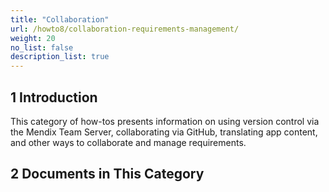 ```yaml
---
title: "Collaboration"
url: /howto8/collaboration-requirements-management/
weight: 20
no_list: false
description_list: true 
---
```


## 1 Introduction

This category of how-tos presents information on using version control via the Mendix Team Server, collaborating via GitHub, translating app content, and other ways to collaborate and manage requirements.

## 2 Documents in This Category
